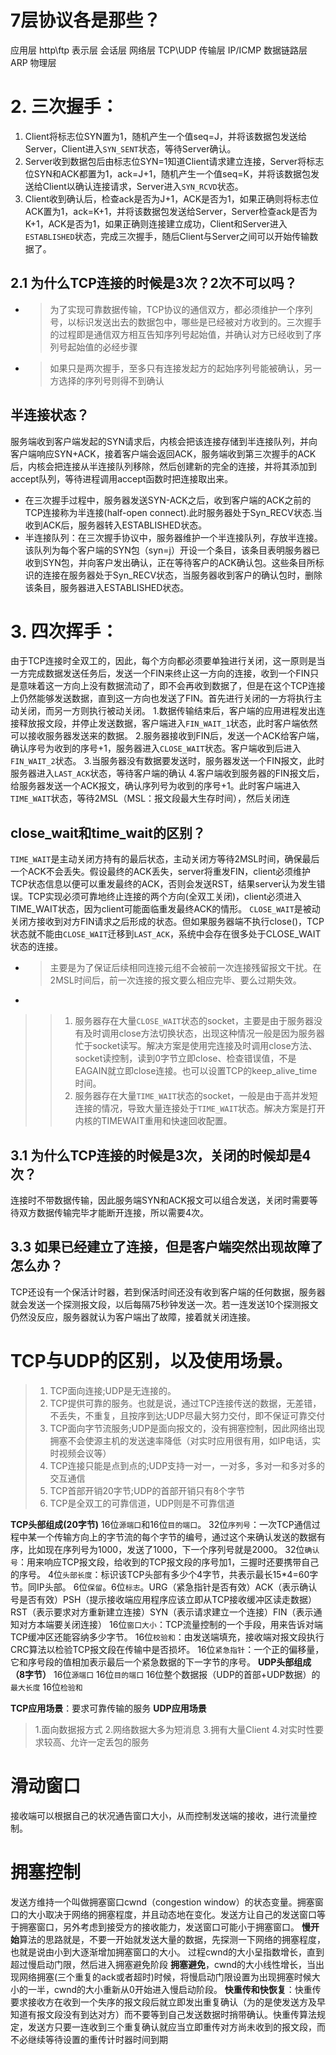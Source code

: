 # 7层协议各是那些？
应用层 http\ftp
表示层 
会话层
网络层 TCP\UDP
传输层 IP/ICMP
数据链路层 ARP
物理层

# 2. 三次握手：
1. Client将标志位SYN置为1，随机产生一个值seq=J，并将该数据包发送给Server，Client进入`SYN_SENT`状态，等待Server确认。
2. Server收到数据包后由标志位SYN=1知道Client请求建立连接，Server将标志位SYN和ACK都置为1，ack=J+1，随机产生一个值seq=K，并将该数据包发送给Client以确认连接请求，Server进入`SYN_RCVD`状态。
3. Client收到确认后，检查ack是否为J+1，ACK是否为1，如果正确则将标志位ACK置为1，ack=K+1，并将该数据包发送给Server，Server检查ack是否为K+1，ACK是否为1，如果正确则连接建立成功，Client和Server进入`ESTABLISHED`状态，完成三次握手，随后Client与Server之间可以开始传输数据了。
## 2.1 为什么TCP连接的时候是3次？2次不可以吗？
* > 为了实现可靠数据传输，TCP协议的通信双方，都必须维护一个序列号，以标识发送出去的数据包中，哪些是已经被对方收到的。三次握手的过程即是通信双方相互告知序列号起始值，并确认对方已经收到了序列号起始值的必经步骤
* > 如果只是两次握手，至多只有连接发起方的起始序列号能被确认，另一方选择的序列号则得不到确认
## 半连接状态？
服务端收到客户端发起的SYN请求后，内核会把该连接存储到半连接队列，并向客户端响应SYN+ACK，接着客户端会返回ACK，服务端收到第三次握手的ACK后，内核会把连接从半连接队列移除，然后创建新的完全的连接，并将其添加到accept队列，等待进程调用accept函数时把连接取出来。
* 在三次握手过程中，服务器发送SYN-ACK之后，收到客户端的ACK之前的TCP连接称为半连接(half-open connect).此时服务器处于Syn_RECV状态.当收到ACK后，服务器转入ESTABLISHED状态。
* 半连接队列：在三次握手协议中，服务器维护一个半连接队列，存放半连接。该队列为每个客户端的SYN包（syn=j）开设一个条目，该条目表明服务器已收到SYN包，并向客户发出确认，正在等待客户的ACK确认包。这些条目所标识的连接在服务器处于Syn_RECV状态，当服务器收到客户的确认包时，删除该条目，服务器进入ESTABLISHED状态。
# 3. 四次挥手：
由于TCP连接时全双工的，因此，每个方向都必须要单独进行关闭，这一原则是当一方完成数据发送任务后，发送一个FIN来终止这一方向的连接，收到一个FIN只是意味着这一方向上没有数据流动了，即不会再收到数据了，但是在这个TCP连接上仍然能够发送数据，直到这一方向也发送了FIN。首先进行关闭的一方将执行主动关闭，而另一方则执行被动关闭。
1.数据传输结束后，客户端的应用进程发出连接释放报文段，并停止发送数据，客户端进入`FIN_WAIT_1`状态，此时客户端依然可以接收服务器发送来的数据。
2.服务器接收到FIN后，发送一个ACK给客户端，确认序号为收到的序号+1，服务器进入`CLOSE_WAIT`状态。客户端收到后进入`FIN_WAIT_2`状态。
3.当服务器没有数据要发送时，服务器发送一个FIN报文，此时服务器进入`LAST_ACK`状态，等待客户端的确认
4.客户端收到服务器的FIN报文后，给服务器发送一个ACK报文，确认序列号为收到的序号+1。此时客户端进入`TIME_WAIT`状态，等待2MSL（MSL：报文段最大生存时间），然后关闭连

## close_wait和time_wait的区别？
`TIME_WAIT`是主动关闭方持有的最后状态，主动关闭方等待2MSL时间，确保最后一个ACK不会丢失。<span id="为什么需要TIME_WAIT状态"></span>假设最终的ACK丢失，server将重发FIN，client必须维护TCP状态信息以便可以重发最终的ACK，否则会发送RST，结果server认为发生错误。TCP实现必须可靠地终止连接的两个方向(全双工关闭)，client必须进入TIME_WAIT状态，因为client可能面临重发最终ACK的情形。
`CLOSE_WAIT`是被动关闭方接收到对方FIN请求之后形成的状态。但如果服务器端不执行close()，TCP状态就不能由`CLOSE_WAIT`迁移到`LAST_ACK`，系统中会存在很多处于CLOSE_WAIT状态的连接。
* > <span id="为什么TIME_WAIT状态需要保持2MSL这么长的时间"></span>主要是为了保证后续相同连接元组不会被前一次连接残留报文干扰。在2MSL时间后，前一次连接的报文要么相应完毕、要么过期失效。
* > <span id="TIME_WAIT 和CLOSE_WAIT状态socket过多"></span>
>  > 1. 服务器存在大量`CLOSE_WAIT`状态的socket，主要是由于服务器没有及时调用close方法切换状态，出现这种情况一般是因为服务器忙于socket读写。解决方案是使用完连接及时调用close方法、socket读控制，读到0字节立即close、检查错误值，不是EAGAIN就立即close连接。也可以设置TCP的keep_alive_time时间。
>  > 2. 服务器存在大量`TIME_WAIT`状态的socket，一般是由于高并发短连接的情况，导致大量连接处于`TIME_WAIT`状态。解决方案是打开内核的TIMEWAIT重用和快速回收配置。

## 3.1 为什么TCP连接的时候是3次，关闭的时候却是4次？
连接时不带数据传输，因此服务端SYN和ACK报文可以组合发送，关闭时需要等待双方数据传输完毕才能断开连接，所以需要4次。

## 3.3 如果已经建立了连接，但是客户端突然出现故障了怎么办？
TCP还设有一个保活计时器，若到保活时间还没有收到客户端的任何数据，服务器就会发送一个探测报文段，以后每隔75秒钟发送一次。若一连发送10个探测报文仍然没反应，服务器就认为客户端出了故障，接着就关闭连接。

# TCP与UDP的区别，以及使用场景。
>  1. TCP面向连接;UDP是无连接的。
>  2. TCP提供可靠的服务。也就是说，通过TCP连接传送的数据，无差错，不丢失，不重复，且按序到达;UDP尽最大努力交付，即不保证可靠交付 
>  3. TCP面向字节流服务;UDP是面向报文的，没有拥塞控制，因此网络出现拥塞不会使源主机的发送速率降低（对实时应用很有用，如IP电话，实时视频会议等）
>  4. TCP连接只能是点到点的;UDP支持一对一，一对多，多对一和多对多的交互通信
>  5. TCP首部开销20字节;UDP的首部开销只有8个字节 
>  6. TCP是全双工的可靠信道，UDP则是不可靠信道

**TCP头部组成(20字节)**
16位`源端口`和16位`目的端口`。
32位`序列号`：一次TCP通信过程中某一个传输方向上的字节流的每个字节的编号，通过这个来确认发送的数据有序，比如现在序列号为1000，发送了1000，下一个序列号就是2000。
32位`确认号`：用来响应TCP报文段，给收到的TCP报文段的序号加1，三握时还要携带自己的序号。
4位`头部长度`：标识该TCP头部有多少个4字节，共表示最长15*4=60字节。同IP头部。
6位`保留`。6位`标志`。URG（紧急指针是否有效）ACK（表示确认号是否有效）PSH（提示接收端应用程序应该立即从TCP接收缓冲区读走数据）RST（表示要求对方重新建立连接）SYN（表示请求建立一个连接）FIN（表示通知对方本端要关闭连接）
16位`窗口大小`：TCP流量控制的一个手段，用来告诉对端TCP缓冲区还能容纳多少字节。
16位`校验和`：由发送端填充，接收端对报文段执行CRC算法以检验TCP报文段在传输中是否损坏。
16位`紧急指针`：一个正的偏移量，它和序号段的值相加表示最后一个紧急数据的下一字节的序号。
**UDP头部组成（8字节）**
16位`源端口`
16位`目的端口`
16位整个数据报（UDP的首部+UDP数据）的`最大长度`
16位`检验和`

**TCP应用场景**：要求可靠传输的服务
**UDP应用场景**
>  1.面向数据报方式
>  2.网络数据大多为短消息 
>  3.拥有大量Client
>  4.对实时性要求较高、允许一定丢包的服务

# 滑动窗口
接收端可以根据自己的状况通告窗口大小，从而控制发送端的接收，进行流量控制。

# 拥塞控制
发送方维持一个叫做拥塞窗口cwnd（congestion window）的状态变量。拥塞窗口的大小取决于网络的拥塞程度，并且动态地在变化。发送方让自己的发送窗口等于拥塞窗口，另外考虑到接受方的接收能力，发送窗口可能小于拥塞窗口。
**慢开始**算法的思路就是，不要一开始就发送大量的数据，先探测一下网络的拥塞程度，也就是说由小到大逐渐增加拥塞窗口的大小。
过程cwnd的大小呈指数增长，直到超过慢启动门限，然后进入拥塞避免阶段
**拥塞避免**，cwnd的大小线性增长，当出现网络拥塞(三个重复的ack或者超时)时候，将慢启动门限设置为出现拥塞时候大小的一半，cwnd的大小重新从0开始进入慢启动阶段。
**快重传和快恢复**：快重传要求接收方在收到一个失序的报文段后就立即发出重复确认（为的是使发送方及早知道有报文段没有到达对方）而不要等到自己发送数据时捎带确认。快重传算法规定，发送方只要一连收到三个重复确认就应当立即重传对方尚未收到的报文段，而不必继续等待设置的重传计时器时间到期